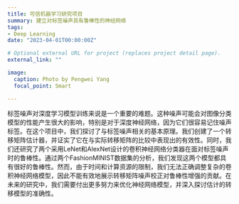 ```yaml
---
title: 可信机器学习研究项目
summary: 建立对标签噪声具有鲁棒性的神经网络
tags:
- Deep Learning
date: "2023-04-01T00:00:00Z"

# Optional external URL for project (replaces project detail page).
external_link: ""

image:
  caption: Photo by Pengwei Yang
  focal_point: Smart

---
```


标签噪声对深度学习模型训练来说是一个重要的难题。这种噪声可能会对图像分类模型的性能产生很大的影响，特别是对于深度神经网络，因为它们很容易记住噪声标签。在这个项目中，我们探讨了与标签噪声相关的基本原理。我们创建了一个转移矩阵估计器，并证实了它在与实际转移矩阵的比较中表现出的有效性。同时，我们还研究了两个采用LeNet和AlexNet设计的卷积神经网络分类器在面对标签噪声时的鲁棒性。通过两个FashionMINIST数据集的分析，我们发现这两个模型都具有很好的鲁棒性。然而，由于时间和计算资源的限制，我们无法正确调整复杂的卷积神经网络模型，因此不能有效地展示转移矩阵噪声校正对鲁棒性增强的贡献。在未来的研究中，我们需要付出更多努力来优化神经网络模型，并深入探讨估计的转移模型的准确性。

